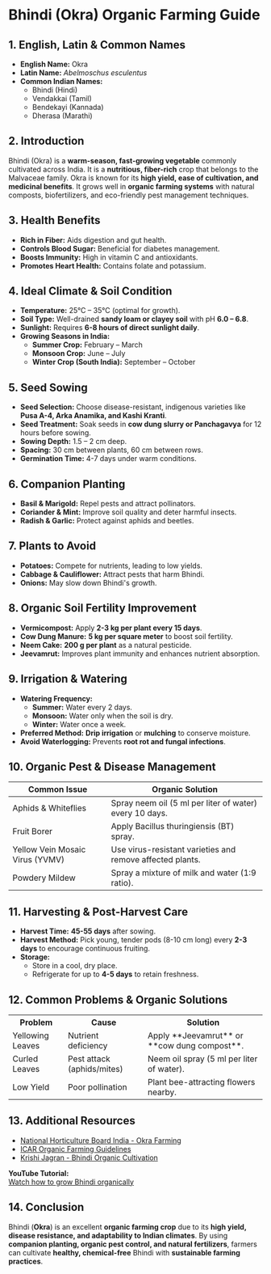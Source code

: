# Bhindi (Okra) Organic Farming Guide

## 1. English, Latin & Common Names

- **English Name:** Okra  
- **Latin Name:** *Abelmoschus esculentus*  
- **Common Indian Names:**  
  - Bhindi (Hindi)  
  - Vendakkai (Tamil)  
  - Bendekayi (Kannada)  
  - Dherasa (Marathi)  

## 2. Introduction

Bhindi (Okra) is a **warm-season, fast-growing vegetable** commonly cultivated across India. It is a **nutritious, fiber-rich** crop that belongs to the Malvaceae family. Okra is known for its **high yield, ease of cultivation, and medicinal benefits**. It grows well in **organic farming systems** with natural composts, biofertilizers, and eco-friendly pest management techniques.

## 3. Health Benefits

- **Rich in Fiber:** Aids digestion and gut health.  
- **Controls Blood Sugar:** Beneficial for diabetes management.  
- **Boosts Immunity:** High in vitamin C and antioxidants.  
- **Promotes Heart Health:** Contains folate and potassium.  

## 4. Ideal Climate & Soil Condition

- **Temperature:** 25°C – 35°C (optimal for growth).  
- **Soil Type:** Well-drained **sandy loam or clayey soil** with pH **6.0 – 6.8**.  
- **Sunlight:** Requires **6-8 hours of direct sunlight daily**.  
- **Growing Seasons in India:**  
  - **Summer Crop:** February – March  
  - **Monsoon Crop:** June – July  
  - **Winter Crop (South India):** September – October  

## 5. Seed Sowing

- **Seed Selection:** Choose disease-resistant, indigenous varieties like **Pusa A-4, Arka Anamika, and Kashi Kranti**.  
- **Seed Treatment:** Soak seeds in **cow dung slurry or Panchagavya** for 12 hours before sowing.  
- **Sowing Depth:** 1.5 – 2 cm deep.  
- **Spacing:** 30 cm between plants, 60 cm between rows.  
- **Germination Time:** 4-7 days under warm conditions.  

## 6. Companion Planting

- **Basil & Marigold:** Repel pests and attract pollinators.  
- **Coriander & Mint:** Improve soil quality and deter harmful insects.  
- **Radish & Garlic:** Protect against aphids and beetles.  

## 7. Plants to Avoid

- **Potatoes:** Compete for nutrients, leading to low yields.  
- **Cabbage & Cauliflower:** Attract pests that harm Bhindi.  
- **Onions:** May slow down Bhindi's growth.  

## 8. Organic Soil Fertility Improvement

- **Vermicompost:** Apply **2-3 kg per plant every 15 days**.  
- **Cow Dung Manure:** **5 kg per square meter** to boost soil fertility.  
- **Neem Cake:** **200 g per plant** as a natural pesticide.  
- **Jeevamrut:** Improves plant immunity and enhances nutrient absorption.  

## 9. Irrigation & Watering

- **Watering Frequency:**  
  - **Summer:** Water every 2 days.  
  - **Monsoon:** Water only when the soil is dry.  
  - **Winter:** Water once a week.  
- **Preferred Method:** **Drip irrigation** or **mulching** to conserve moisture.  
- **Avoid Waterlogging:** Prevents **root rot and fungal infections**.  

## 10. Organic Pest & Disease Management

| Common Issue                 | Organic Solution                                         |
|------------------------------|---------------------------------------------------------|
| Aphids & Whiteflies          | Spray neem oil (5 ml per liter of water) every 10 days. |
| Fruit Borer                  | Apply Bacillus thuringiensis (BT) spray.                |
| Yellow Vein Mosaic Virus (YVMV) | Use virus-resistant varieties and remove affected plants. |
| Powdery Mildew               | Spray a mixture of milk and water (1:9 ratio).         |


## 11. Harvesting & Post-Harvest Care

- **Harvest Time:** **45-55 days** after sowing.  
- **Harvest Method:** Pick young, tender pods (8-10 cm long) every **2-3 days** to encourage continuous fruiting.  
- **Storage:**  
  - Store in a cool, dry place.  
  - Refrigerate for up to **4-5 days** to retain freshness.  

## 12. Common Problems & Organic Solutions

<table>  
<tr>  
<th>Problem</th>  
<th>Cause</th>  
<th>Solution</th>  
</tr>  
<tr>  
<td>Yellowing Leaves</td>  
<td>Nutrient deficiency</td>  
<td>Apply **Jeevamrut** or **cow dung compost**.</td>  
</tr>  
<tr>  
<td>Curled Leaves</td>  
<td>Pest attack (aphids/mites)</td>  
<td>Neem oil spray (5 ml per liter of water).</td>  
</tr>  
<tr>  
<td>Low Yield</td>  
<td>Poor pollination</td>  
<td>Plant bee-attracting flowers nearby.</td>  
</tr>  
</table>  

## 13. Additional Resources

- [National Horticulture Board India - Okra Farming](http://nhb.gov.in)  
- [ICAR Organic Farming Guidelines](https://icar.org.in)  
- [Krishi Jagran - Bhindi Organic Cultivation](https://www.krishijagran.com)  

**YouTube Tutorial:**  
[Watch how to grow Bhindi organically](https://www.youtube.com/watch?v=xyz123)  

## 14. Conclusion

Bhindi (**Okra**) is an excellent **organic farming crop** due to its **high yield, disease resistance, and adaptability to Indian climates**. By using **companion planting, organic pest control, and natural fertilizers**, farmers can cultivate **healthy, chemical-free** Bhindi with **sustainable farming practices**.
